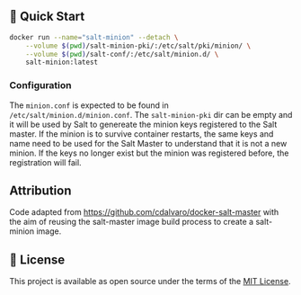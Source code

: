 ## 🚀 Quick Start

```sh
docker run --name="salt-minion" --detach \
	--volume $(pwd)/salt-minion-pki/:/etc/salt/pki/minion/ \
	--volume $(pwd)/salt-conf/:/etc/salt/minion.d/ \
	salt-minion:latest
```

### Configuration

The `minion.conf` is expected to be found in `/etc/salt/minion.d/minion.conf`.
The `salt-minion-pki` dir can be empty and it will be used by Salt to genereate
the minion keys registered to the Salt master. If the minion is to survive
container restarts, the same keys and name need to be used for the Salt Master
to understand that it is not a new minion. If the keys no longer exist but the
minion was registered before, the registration will fail.

## Attribution

Code adapted from https://github.com/cdalvaro/docker-salt-master with the aim of
reusing the salt-master image build process to create a salt-minion image.

## 📃 License

This project is available as open source under the terms of the [MIT License](https://opensource.org/licenses/MIT).
